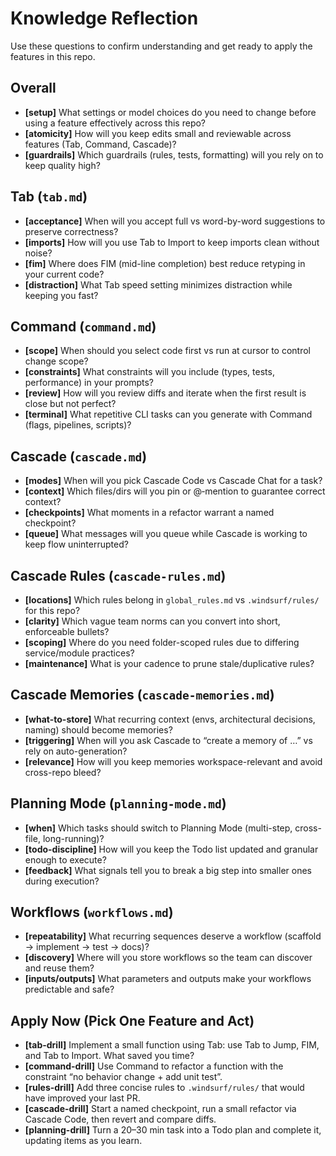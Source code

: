 # Knowledge Reflection

Use these questions to confirm understanding and get ready to apply the features in this repo.

## Overall
- **[setup]** What settings or model choices do you need to change before using a feature effectively across this repo?
- **[atomicity]** How will you keep edits small and reviewable across features (Tab, Command, Cascade)?
- **[guardrails]** Which guardrails (rules, tests, formatting) will you rely on to keep quality high?

## Tab (`tab.md`)
- **[acceptance]** When will you accept full vs word-by-word suggestions to preserve correctness?
- **[imports]** How will you use Tab to Import to keep imports clean without noise?
- **[fim]** Where does FIM (mid-line completion) best reduce retyping in your current code?
- **[distraction]** What Tab speed setting minimizes distraction while keeping you fast?

## Command (`command.md`)
- **[scope]** When should you select code first vs run at cursor to control change scope?
- **[constraints]** What constraints will you include (types, tests, performance) in your prompts?
- **[review]** How will you review diffs and iterate when the first result is close but not perfect?
- **[terminal]** What repetitive CLI tasks can you generate with Command (flags, pipelines, scripts)?

## Cascade (`cascade.md`)
- **[modes]** When will you pick Cascade Code vs Cascade Chat for a task?
- **[context]** Which files/dirs will you pin or @‑mention to guarantee correct context?
- **[checkpoints]** What moments in a refactor warrant a named checkpoint?
- **[queue]** What messages will you queue while Cascade is working to keep flow uninterrupted?

## Cascade Rules (`cascade-rules.md`)
- **[locations]** Which rules belong in `global_rules.md` vs `.windsurf/rules/` for this repo?
- **[clarity]** Which vague team norms can you convert into short, enforceable bullets?
- **[scoping]** Where do you need folder-scoped rules due to differing service/module practices?
- **[maintenance]** What is your cadence to prune stale/duplicative rules?

## Cascade Memories (`cascade-memories.md`)
- **[what-to-store]** What recurring context (envs, architectural decisions, naming) should become memories?
- **[triggering]** When will you ask Cascade to “create a memory of …” vs rely on auto-generation?
- **[relevance]** How will you keep memories workspace-relevant and avoid cross-repo bleed?

## Planning Mode (`planning-mode.md`)
- **[when]** Which tasks should switch to Planning Mode (multi-step, cross-file, long-running)?
- **[todo-discipline]** How will you keep the Todo list updated and granular enough to execute?
- **[feedback]** What signals tell you to break a big step into smaller ones during execution?

## Workflows (`workflows.md`)
- **[repeatability]** What recurring sequences deserve a workflow (scaffold → implement → test → docs)?
- **[discovery]** Where will you store workflows so the team can discover and reuse them?
- **[inputs/outputs]** What parameters and outputs make your workflows predictable and safe?

## Apply Now (Pick One Feature and Act)
- **[tab-drill]** Implement a small function using Tab: use Tab to Jump, FIM, and Tab to Import. What saved you time?
- **[command-drill]** Use Command to refactor a function with the constraint “no behavior change + add unit test”.
- **[rules-drill]** Add three concise rules to `.windsurf/rules/` that would have improved your last PR.
- **[cascade-drill]** Start a named checkpoint, run a small refactor via Cascade Code, then revert and compare diffs.
- **[planning-drill]** Turn a 20–30 min task into a Todo plan and complete it, updating items as you learn.
